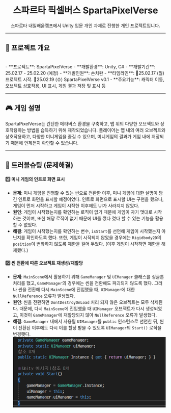 <div align="center">

# 스파르타 픽셀버스 SpartaPixelVerse
스파르타 내일배움캠프에서 Unity 입문 개인 과제로 진행한 개인 프로젝트입니다.

</div>
  
----
  
## 📌 프로젝트 개요
<br>
- **프로젝트**: SpartaPixelVerse
- **개발환경**: Unity, C#
- **개발기간**: 25.02.17 - 25.02.20 (예정)
- **개발인원**: 손치완
- **타임라인**:  
  🔹25.02.17 (월) 프로젝트 시작.  
  🔹25.02.19 (수) SpartaPixelVerse v0.1 
- **주요기능**:  
  캐릭터 이동, 오브젝트 상호작용, UI 표시, 게임 결과 저장 및 표시 등  
  
----
  
## 🎮 게임 설명
SpartaPixelVerse는 간단한 메타버스 환경을 구축하고, 맵 위의 다양한 오브젝트와 상호작용하는 방법을 습득하기 위해 제작되었습니다.
플레이어는 맵 내의 여러 오브젝트와 상호작용하고, 다양한 미니게임을 즐길 수 있으며, 미니게임의 결과가 게임 내에 저장되기 때문에 언제든지 확인할 수 있습니다.  
  
----

## 🚀 트러블슈팅 (문제해결)
#### 1️⃣ 미니 게임의 인트로 화면 표시
- **문제**: 미니 게임을 진행할 수 있는 씬으로 전환한 이후, 미니 게임에 대한 설명이 담긴 인트로 화면을 표시할 예정이었다. 인트로 화면으로 표시할 UI는 구현을 했으나, 게임이 먼저 시작하고 게임이 시작한 이후에도 UI가 사라지지 않았다.
- **원인**: 게임이 시작했는지를 확인하는 로직이 없기 때문에 게임이 자기 멋대로 시작하는 것이며, 또한 해당 로직이 없기 때문에 UI를 껐다 켰다 할 수 있는 기능을 활용할 수 없었다.
- **해결**: 게임이 시작했는지를 확인하는 변수, `isStart`를 선언해 게임이 시작했는지 아닌지를 확인하도록 했다. 또한, 게임이 시작되지 않았을 경우에는 `Rigidbody2D`의 `position`이 변화하지 않도록 제한을 걸어 두었다. (이후 게임이 시작하면 제한을 해제했다.)

#### 2️⃣ 씬 전환에 따른 오브젝트 재생성/재할당
- **문제**: `MainScene`에서 활용하기 위해 `GameManager` 및 `UIManager` 클래스를 싱글톤 처리를 했고, `GameManager`의 경우에는 씬을 전환해도 파괴되지 않도록 했다. 그러나 씬을 전환해 다시 `MainScene`에 진입했을 때, `UIManager`에 대한 `NullReference` 오류가 발생했다.
- **원인**: 씬을 전환하면 `DontDestroyOnLoad` 처리 되지 않은 오브젝트는 모두 삭제된다. 때문에, 다시 `MainScene`에 진입했을 때 `UIManager` 오브젝트가 다시 생성되었고, 이것이 `GameManager`에 재할당되지 않아 `NullReference` 오류가 발생했다.
- **해결**: `GameManager` 내에서 사용될 `UIManager`를 `public` 인스턴스로 선언한 뒤, 씬이 전환된 이후에도 다시 이를 할당 받을 수 있도록 `UIManager`의 `Start()` 로직을 변경햇다.
![코드](ReadMeFiles/TroubleShooting2_Code.png)
